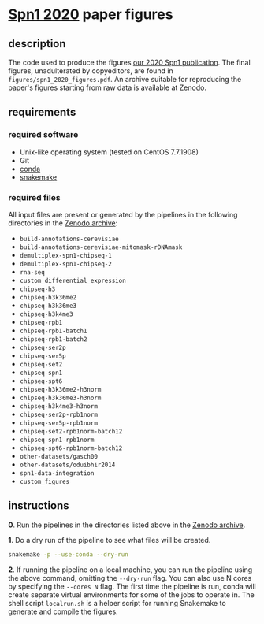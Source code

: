
# [Spn1 2020](https://doi.org/10.1093/nar/gkaa745) paper figures

## description

The code used to produce the figures [our 2020 Spn1 publication](https://doi.org/10.1093/nar/gkaa745). The final figures, unadulterated by copyeditors, are found in `figures/spn1_2020_figures.pdf`. An archive suitable for reproducing the paper's figures starting from raw data is available at [Zenodo](https://doi.org/10.5281/zenodo.3901642).

## requirements

### required software

- Unix-like operating system (tested on CentOS 7.7.1908)
- Git
- [conda](https://docs.conda.io/projects/conda/en/latest/user-guide/install/)
- [snakemake](https://snakemake.readthedocs.io/en/stable/)

### required files

All input files are present or generated by the pipelines in the following directories in the [Zenodo archive](https://doi.org/10.5281/zenodo.3901642):

- `build-annotations-cerevisiae`
- `build-annotations-cerevisiae-mitomask-rDNAmask`
- `demultiplex-spn1-chipseq-1`
- `demultiplex-spn1-chipseq-2`
- `rna-seq`
- `custom_differential_expression`
- `chipseq-h3`
- `chipseq-h3k36me2`
- `chipseq-h3k36me3`
- `chipseq-h3k4me3`
- `chipseq-rpb1`
- `chipseq-rpb1-batch1`
- `chipseq-rpb1-batch2`
- `chipseq-ser2p`
- `chipseq-ser5p`
- `chipseq-set2`
- `chipseq-spn1`
- `chipseq-spt6`
- `chipseq-h3k36me2-h3norm`
- `chipseq-h3k36me3-h3norm`
- `chipseq-h3k4me3-h3norm`
- `chipseq-ser2p-rpb1norm`
- `chipseq-ser5p-rpb1norm`
- `chipseq-set2-rpb1norm-batch12`
- `chipseq-spn1-rpb1norm`
- `chipseq-spt6-rpb1norm-batch12`
- `other-datasets/gasch00`
- `other-datasets/oduibhir2014`
- `spn1-data-integration`
- `custom_figures`

## instructions
**0**. Run the pipelines in the directories listed above in the [Zenodo archive](https://doi.org/10.5281/zenodo.3901642).

**1**. Do a dry run of the pipeline to see what files will be created.

```bash
snakemake -p --use-conda --dry-run
```

**2**. If running the pipeline on a local machine, you can run the pipeline using the above command, omitting the `--dry-run` flag. You can also use N cores by specifying the `--cores N` flag. The first time the pipeline is run, conda will create separate virtual environments for some of the jobs to operate in. The shell script `localrun.sh` is a helper script for running Snakemake to generate and compile the figures.

